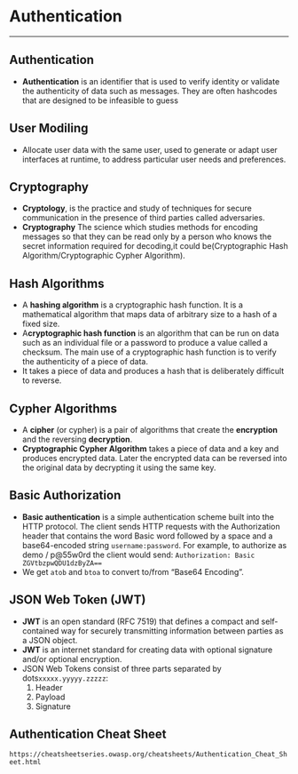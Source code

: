 # Authentication

----------------------------------

## Authentication

* **Authentication** is an identifier that is used to verify identity or validate the authenticity of data such as messages. They are often hashcodes that are designed to be infeasible to guess

## User Modiling

* Allocate user data with the same user, used to generate or adapt user interfaces at runtime, to address particular user needs and preferences.

## Cryptography

* **Cryptology**, is the practice and study of techniques for secure communication in the presence of third parties called adversaries.
* **Cryptography** The science which studies methods for encoding messages so that they can be read only by a person who knows the secret information required for decoding,it could be(Cryptographic Hash Algorithm/Cryptographic Cypher Algorithm).

## Hash Algorithms

* A **hashing algorithm** is a cryptographic hash function. It is a mathematical algorithm that maps data of arbitrary size to a hash of a fixed size.
* A**cryptographic hash function** is an algorithm that can be run on data such as an individual file or a password to produce a value called a checksum. The main use of a cryptographic hash function is to verify the authenticity of a piece of data.
* It takes a piece of data and produces a hash that is deliberately difficult to reverse.

## Cypher Algorithms

* A **cipher** (or cypher) is a pair of algorithms that create the **encryption** and the reversing **decryption**.
* **Cryptographic Cypher Algorithm** takes a piece of data and a key and produces encrypted data. Later the encrypted data can be reversed into the original data by decrypting it using the same key.

## Basic Authorization

* **Basic authentication** is a simple authentication scheme built into the HTTP protocol. The client sends HTTP requests with the Authorization header that contains the word Basic word followed by a space and a base64-encoded string `username:password`. For example, to authorize as demo / p@55w0rd the client would send: `Authorization: Basic ZGVtbzpwQDU1dzByZA==`
* We get `atob` and `btoa` to convert to/from “Base64 Encoding”.

## JSON Web Token (JWT)

* **JWT** is an open standard (RFC 7519) that defines a compact and self-contained way for securely transmitting information between parties as a JSON object.
* **JWT** is an internet standard for creating data with optional signature and/or optional encryption.
* JSON Web Tokens consist of three parts separated by dots`xxxxx.yyyyy.zzzzz`:
   1. Header
   2. Payload
   3. Signature

## Authentication Cheat Sheet

 `https://cheatsheetseries.owasp.org/cheatsheets/Authentication_Cheat_Sheet.html`
